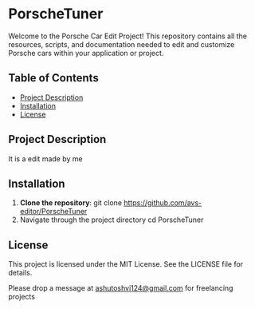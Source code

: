 # PorscheTuner

Welcome to the Porsche Car Edit Project! This repository contains all the resources, scripts, and documentation needed to edit and customize Porsche cars within your application or project.

## Table of Contents
- [Project Description](#project-description)
- [Installation](#installation)
- [License](#license)

## Project Description
It is a edit made by me

## Installation
1. **Clone the repository**:
   git clone https://github.com/avs-editor/PorscheTuner
2. Navigate through the project directory
   cd PorscheTuner

## License
This project is licensed under the MIT License. See the LICENSE file for details.

Please drop a message at ashutoshvi124@gmail.com for freelancing projects
